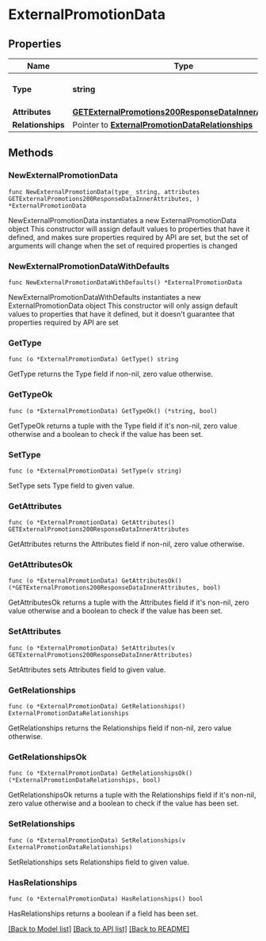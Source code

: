 # ExternalPromotionData

## Properties

Name | Type | Description | Notes
------------ | ------------- | ------------- | -------------
**Type** | **string** | The resource&#39;s type | [default to "external_promotions"]
**Attributes** | [**GETExternalPromotions200ResponseDataInnerAttributes**](GETExternalPromotions200ResponseDataInnerAttributes.md) |  | 
**Relationships** | Pointer to [**ExternalPromotionDataRelationships**](ExternalPromotionDataRelationships.md) |  | [optional] 

## Methods

### NewExternalPromotionData

`func NewExternalPromotionData(type_ string, attributes GETExternalPromotions200ResponseDataInnerAttributes, ) *ExternalPromotionData`

NewExternalPromotionData instantiates a new ExternalPromotionData object
This constructor will assign default values to properties that have it defined,
and makes sure properties required by API are set, but the set of arguments
will change when the set of required properties is changed

### NewExternalPromotionDataWithDefaults

`func NewExternalPromotionDataWithDefaults() *ExternalPromotionData`

NewExternalPromotionDataWithDefaults instantiates a new ExternalPromotionData object
This constructor will only assign default values to properties that have it defined,
but it doesn't guarantee that properties required by API are set

### GetType

`func (o *ExternalPromotionData) GetType() string`

GetType returns the Type field if non-nil, zero value otherwise.

### GetTypeOk

`func (o *ExternalPromotionData) GetTypeOk() (*string, bool)`

GetTypeOk returns a tuple with the Type field if it's non-nil, zero value otherwise
and a boolean to check if the value has been set.

### SetType

`func (o *ExternalPromotionData) SetType(v string)`

SetType sets Type field to given value.


### GetAttributes

`func (o *ExternalPromotionData) GetAttributes() GETExternalPromotions200ResponseDataInnerAttributes`

GetAttributes returns the Attributes field if non-nil, zero value otherwise.

### GetAttributesOk

`func (o *ExternalPromotionData) GetAttributesOk() (*GETExternalPromotions200ResponseDataInnerAttributes, bool)`

GetAttributesOk returns a tuple with the Attributes field if it's non-nil, zero value otherwise
and a boolean to check if the value has been set.

### SetAttributes

`func (o *ExternalPromotionData) SetAttributes(v GETExternalPromotions200ResponseDataInnerAttributes)`

SetAttributes sets Attributes field to given value.


### GetRelationships

`func (o *ExternalPromotionData) GetRelationships() ExternalPromotionDataRelationships`

GetRelationships returns the Relationships field if non-nil, zero value otherwise.

### GetRelationshipsOk

`func (o *ExternalPromotionData) GetRelationshipsOk() (*ExternalPromotionDataRelationships, bool)`

GetRelationshipsOk returns a tuple with the Relationships field if it's non-nil, zero value otherwise
and a boolean to check if the value has been set.

### SetRelationships

`func (o *ExternalPromotionData) SetRelationships(v ExternalPromotionDataRelationships)`

SetRelationships sets Relationships field to given value.

### HasRelationships

`func (o *ExternalPromotionData) HasRelationships() bool`

HasRelationships returns a boolean if a field has been set.


[[Back to Model list]](../README.md#documentation-for-models) [[Back to API list]](../README.md#documentation-for-api-endpoints) [[Back to README]](../README.md)


